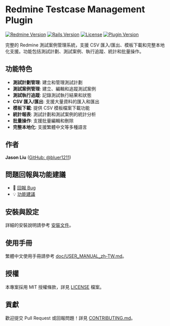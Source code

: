 # Redmine Testcase Management Plugin

[![Redmine Version](https://img.shields.io/badge/Redmine-6.0.6+-red.svg)](https://redmine.org)
[![Rails Version](https://img.shields.io/badge/Rails-7.2.2.1+-green.svg)](https://rubyonrails.org)
[![License](https://img.shields.io/badge/License-GPL%20v2%2B-blue.svg)](LICENSE)
[![Plugin Version](https://img.shields.io/badge/Version-1.6.3-orange.svg)](CHANGELOG.md)

完整的 Redmine 測試案例管理系統，支援 CSV 匯入/匯出、模板下載和完整本地化支援。功能包括測試計劃、測試案例、執行追蹤、統計和批量操作。

## 功能特色

- **測試計劃管理**: 建立和管理測試計劃
- **測試案例管理**: 建立、編輯和追蹤測試案例
- **測試執行追蹤**: 記錄測試執行結果和狀態
- **CSV 匯入/匯出**: 支援大量資料的匯入和匯出
- **模板下載**: 提供 CSV 模板檔案下載功能
- **統計報表**: 測試計劃和測試案例的統計分析
- **批量操作**: 支援批量編輯和刪除
- **完整本地化**: 支援繁體中文等多種語言

## 作者

**Jason Liu** ([GitHub: @bluer1211](https://github.com/bluer1211))

## 問題回報與功能建議

- 🐛 [回報 Bug](https://github.com/bluer1211/redmine-testcase-management/issues/new?template=bug_report.md)
- 💡 [功能建議](https://github.com/bluer1211/redmine-testcase-management/issues/new?template=feature_request.md)

## 安裝與設定

詳細的安裝說明請參考 [安裝文件](doc/INSTALL.md)。

## 使用手冊

繁體中文使用手冊請參考 [doc/USER_MANUAL_zh-TW.md](doc/USER_MANUAL_zh-TW.md)。

## 授權

本專案採用 MIT 授權條款，詳見 [LICENSE](LICENSE) 檔案。

## 貢獻

歡迎提交 Pull Request 或回報問題！詳見 [CONTRIBUTING.md](CONTRIBUTING.md)。
